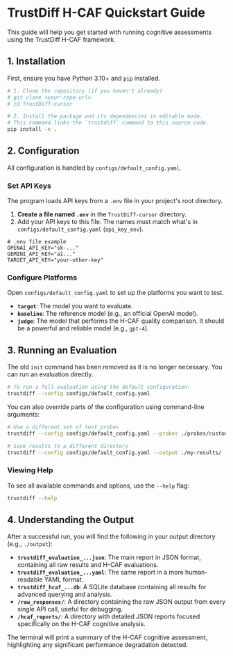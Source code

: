 # TrustDiff H-CAF Quickstart Guide

This guide will help you get started with running cognitive assessments using the TrustDiff H-CAF framework.

## 1. Installation

First, ensure you have Python 3.10+ and `pip` installed.

```bash
# 1. Clone the repository (if you haven't already)
# git clone <your-repo-url>
# cd TrustDiff-cursor

# 2. Install the package and its dependencies in editable mode.
# This command links the `trustdiff` command to this source code.
pip install -e .
```

## 2. Configuration

All configuration is handled by `configs/default_config.yaml`.

### Set API Keys

The program loads API keys from a `.env` file in your project's root directory.

1.  **Create a file named `.env`** in the `TrustDiff-cursor` directory.
2.  Add your API keys to this file. The names must match what's in `configs/default_config.yaml` (`api_key_env`).

```
# .env file example
OPENAI_API_KEY="sk-..."
GEMINI_API_KEY="ai..."
TARGET_API_KEY="your-other-key"
```

### Configure Platforms

Open `configs/default_config.yaml` to set up the platforms you want to test.

-   **`target`**: The model you want to evaluate.
-   **`baseline`**: The reference model (e.g., an official OpenAI model).
-   **`judge`**: The model that performs the H-CAF quality comparison. It should be a powerful and reliable model (e.g., `gpt-4`).

## 3. Running an Evaluation

The old `init` command has been removed as it is no longer necessary. You can run an evaluation directly.

```bash
# To run a full evaluation using the default configuration:
trustdiff --config configs/default_config.yaml
```

You can also override parts of the configuration using command-line arguments:

```bash
# Use a different set of test probes
trustdiff --config configs/default_config.yaml --probes ./probes/custom/

# Save results to a different directory
trustdiff --config configs/default_config.yaml --output ./my-results/
```

### Viewing Help

To see all available commands and options, use the `--help` flag:

```bash
trustdiff --help
```

## 4. Understanding the Output

After a successful run, you will find the following in your output directory (e.g., `./output`):

-   **`trustdiff_evaluation_...json`**: The main report in JSON format, containing all raw results and H-CAF evaluations.
-   **`trustdiff_evaluation_...yaml`**: The same report in a more human-readable YAML format.
-   **`trustdiff_hcaf_...db`**: A SQLite database containing all results for advanced querying and analysis.
-   **`/raw_responses/`**: A directory containing the raw JSON output from every single API call, useful for debugging.
-   **`/hcaf_reports/`**: A directory with detailed JSON reports focused specifically on the H-CAF cognitive analysis.

The terminal will print a summary of the H-CAF cognitive assessment, highlighting any significant performance degradation detected. 